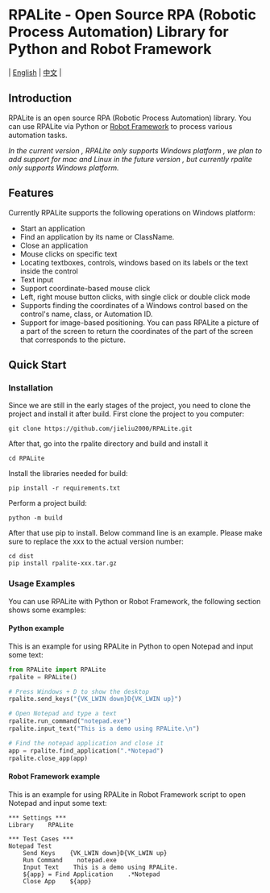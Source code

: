 # RPALite - Open Source RPA (Robotic Process Automation) Library for Python and Robot Framework

| [English](README.md) | [中文](README-zh.md) |

## Introduction

RPALite is an open source RPA (Robotic Process Automation) library. You can use RPALite via Python or [Robot Framework](https://robotframework.org/) to process various automation tasks.

_In the current version , RPALite only supports Windows platform , we plan to add support for mac and Linux in the future version , but currently rpalite only supports Windows platform._

## Features

Currently RPALite supports the following operations on Windows platform:

* Start an application
* Find an application by its name or ClassName.
* Close an application
* Mouse clicks on specific text
* Locating textboxes, controls, windows based on its labels or the text inside the control
* Text input
* Support coordinate-based mouse click
* Left, right mouse button clicks, with single click or double click mode
* Supports finding the coordinates of a Windows control based on the control's name, class, or Automation ID.
* Support for image-based positioning. You can pass RPALite a picture of a part of the screen to return the coordinates of the part of the screen that corresponds to the picture.

## Quick Start

### Installation

Since we are still in the early stages of the project, you need to clone the project and install it after build. First clone the project to you computer:

```
git clone https://github.com/jieliu2000/RPALite.git
```

After that, go into the rpalite directory and build and install it

```
cd RPALite
```

Install the libraries needed for build:

```
pip install -r requirements.txt
```

Perform a project build:

```
python -m build
```

After that use pip to install. Below command line is an example. Please make sure to replace the xxx to the actual version number:

```
cd dist
pip install rpalite-xxx.tar.gz
```

### Usage Examples

You can use RPALite with Python or Robot Framework, the following section shows some examples:

#### Python example

This is an example for using RPALite in Python to open Notepad and input some text:


```python
from RPALite import RPALite
rpalite = RPALite()

# Press Windows + D to show the desktop
rpalite.send_keys("{VK_LWIN down}D{VK_LWIN up}")

# Open Notepad and type a text
rpalite.run_command("notepad.exe")
rpalite.input_text("This is a demo using RPALite.\n")

# Find the notepad application and close it
app = rpalite.find_application(".*Notepad")
rpalite.close_app(app)


```


#### Robot Framework example

This is an example for using RPALite in Robot Framework script to open Notepad and input some text:

```robotframework
*** Settings ***
Library    RPALite

*** Test Cases ***
Notepad Test
    Send Keys    {VK_LWIN down}D{VK_LWIN up}
    Run Command    notepad.exe
    Input Text    This is a demo using RPALite.
    ${app} = Find Application    .*Notepad
    Close App    ${app}
```